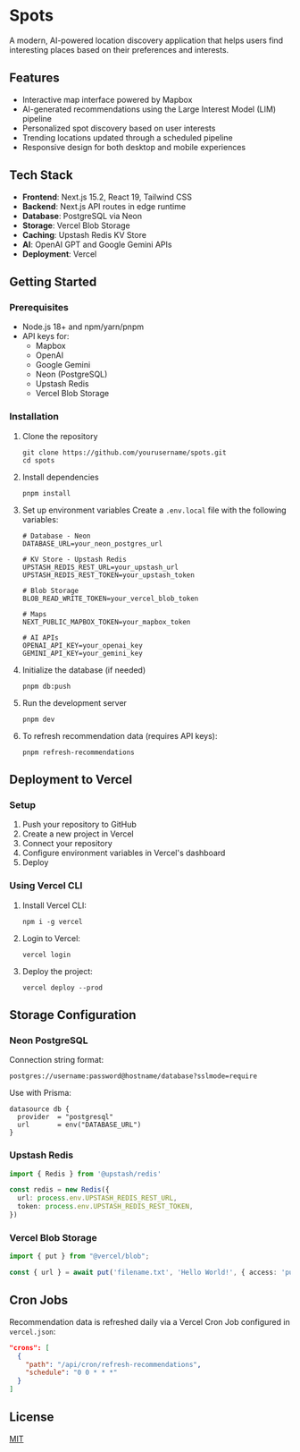 # Spots

A modern, AI-powered location discovery application that helps users find interesting places based on their preferences and interests.

## Features

- Interactive map interface powered by Mapbox
- AI-generated recommendations using the Large Interest Model (LIM) pipeline
- Personalized spot discovery based on user interests
- Trending locations updated through a scheduled pipeline
- Responsive design for both desktop and mobile experiences

## Tech Stack

- **Frontend**: Next.js 15.2, React 19, Tailwind CSS
- **Backend**: Next.js API routes in edge runtime
- **Database**: PostgreSQL via Neon
- **Storage**: Vercel Blob Storage
- **Caching**: Upstash Redis KV Store
- **AI**: OpenAI GPT and Google Gemini APIs
- **Deployment**: Vercel

## Getting Started

### Prerequisites

- Node.js 18+ and npm/yarn/pnpm
- API keys for:
  - Mapbox
  - OpenAI
  - Google Gemini
  - Neon (PostgreSQL)
  - Upstash Redis
  - Vercel Blob Storage

### Installation

1. Clone the repository
   ```
   git clone https://github.com/yourusername/spots.git
   cd spots
   ```

2. Install dependencies
   ```
   pnpm install
   ```

3. Set up environment variables
   Create a `.env.local` file with the following variables:
   ```
   # Database - Neon
   DATABASE_URL=your_neon_postgres_url

   # KV Store - Upstash Redis
   UPSTASH_REDIS_REST_URL=your_upstash_url
   UPSTASH_REDIS_REST_TOKEN=your_upstash_token

   # Blob Storage
   BLOB_READ_WRITE_TOKEN=your_vercel_blob_token

   # Maps
   NEXT_PUBLIC_MAPBOX_TOKEN=your_mapbox_token

   # AI APIs
   OPENAI_API_KEY=your_openai_key
   GEMINI_API_KEY=your_gemini_key
   ```

4. Initialize the database (if needed)
   ```
   pnpm db:push
   ```

5. Run the development server
   ```
   pnpm dev
   ```

6. To refresh recommendation data (requires API keys):
   ```
   pnpm refresh-recommendations
   ```

## Deployment to Vercel

### Setup

1. Push your repository to GitHub
2. Create a new project in Vercel
3. Connect your repository
4. Configure environment variables in Vercel's dashboard
5. Deploy

### Using Vercel CLI

1. Install Vercel CLI:
   ```
   npm i -g vercel
   ```

2. Login to Vercel:
   ```
   vercel login
   ```

3. Deploy the project:
   ```
   vercel deploy --prod
   ```

## Storage Configuration

### Neon PostgreSQL

Connection string format:
```
postgres://username:password@hostname/database?sslmode=require
```

Use with Prisma:
```
datasource db {
  provider  = "postgresql"
  url       = env("DATABASE_URL")
}
```

### Upstash Redis

```typescript
import { Redis } from '@upstash/redis'

const redis = new Redis({
  url: process.env.UPSTASH_REDIS_REST_URL,
  token: process.env.UPSTASH_REDIS_REST_TOKEN,
})
```

### Vercel Blob Storage

```typescript
import { put } from "@vercel/blob";

const { url } = await put('filename.txt', 'Hello World!', { access: 'public' });
```

## Cron Jobs

Recommendation data is refreshed daily via a Vercel Cron Job configured in `vercel.json`:

```json
"crons": [
  {
    "path": "/api/cron/refresh-recommendations",
    "schedule": "0 0 * * *"
  }
]
```

## License

[MIT](LICENSE) 
